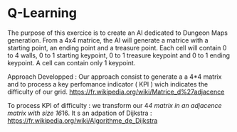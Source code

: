 # Q-Learning

The purpose of this exercice is to create an AI dedicated to Dungeon Maps generation.
From a 4x4 matrice, the AI will generate a matrice with a starting point, an ending point and
a treasure point. Each cell will contain 0 to 4 walls, 0 to 1 starting keypoint, 0 to 1 treasure
keypoint and 0 to 1 ending keypoint. A cell can contain only 1 keypoint.


Approach Developped :
Our approach consist to generate a a 4*4 matrix and to process a key perfomance indicator ( KPI ) wich indicates the difficulty of our grid.
https://fr.wikipedia.org/wiki/Matrice_d%27adjacence

To process KPI of difficulty : we transform our 4*4 matrix in an adjacence matrix with size 16*16.
It s an adpation of Dijkstra : https://fr.wikipedia.org/wiki/Algorithme_de_Dijkstra
